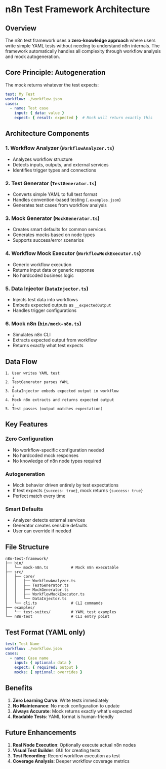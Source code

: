# n8n Test Framework Architecture

## Overview

The n8n test framework uses a **zero-knowledge approach** where users write simple YAML tests without needing to understand n8n internals. The framework automatically handles all complexity through workflow analysis and mock autogeneration.

## Core Principle: Autogeneration

The mock returns whatever the test expects:
```yaml
test: My Test
workflow: ./workflow.json
cases:
  - name: Test case
    input: { data: value }
    expect: { result: expected }  # Mock will return exactly this
```

## Architecture Components

### 1. **Workflow Analyzer** (`WorkflowAnalyzer.ts`)
- Analyzes workflow structure
- Detects inputs, outputs, and external services
- Identifies trigger types and connections

### 2. **Test Generator** (`TestGenerator.ts`)
- Converts simple YAML to full test format
- Handles convention-based testing (`.examples.json`)
- Generates test cases from workflow analysis

### 3. **Mock Generator** (`MockGenerator.ts`)
- Creates smart defaults for common services
- Generates mocks based on node types
- Supports success/error scenarios

### 4. **Workflow Mock Executor** (`WorkflowMockExecutor.ts`)
- Generic workflow execution
- Returns input data or generic response
- No hardcoded business logic

### 5. **Data Injector** (`DataInjector.ts`)
- Injects test data into workflows
- Embeds expected outputs as `__expectedOutput`
- Handles trigger configurations

### 6. **Mock n8n** (`bin/mock-n8n.ts`)
- Simulates n8n CLI
- Extracts expected output from workflow
- Returns exactly what test expects

## Data Flow

```
1. User writes YAML test
   ↓
2. TestGenerator parses YAML
   ↓
3. DataInjector embeds expected output in workflow
   ↓
4. Mock n8n extracts and returns expected output
   ↓
5. Test passes (output matches expectation)
```

## Key Features

### Zero Configuration
- No workflow-specific configuration needed
- No hardcoded mock responses
- No knowledge of n8n node types required

### Autogeneration
- Mock behavior driven entirely by test expectations
- If test expects `{success: true}`, mock returns `{success: true}`
- Perfect match every time

### Smart Defaults
- Analyzer detects external services
- Generator creates sensible defaults
- User can override if needed

## File Structure

```
n8n-test-framework/
├── bin/
│   └── mock-n8n.ts          # Mock n8n executable
├── src/
│   ├── core/
│   │   ├── WorkflowAnalyzer.ts
│   │   ├── TestGenerator.ts
│   │   ├── MockGenerator.ts
│   │   ├── WorkflowMockExecutor.ts
│   │   └── DataInjector.ts
│   └── cli.ts               # CLI commands
├── examples/
│   └── test-suites/         # YAML test examples
└── n8n-test                 # CLI entry point
```

## Test Format (YAML only)

```yaml
test: Test Name
workflow: ./workflow.json
cases:
  - name: Case name
    input: { optional: data }
    expect: { required: output }
    mocks: { optional: overrides }
```

## Benefits

1. **Zero Learning Curve**: Write tests immediately
2. **No Maintenance**: No mock configuration to update
3. **Always Accurate**: Mock returns exactly what's expected
4. **Readable Tests**: YAML format is human-friendly

## Future Enhancements

1. **Real Node Execution**: Optionally execute actual n8n nodes
2. **Visual Test Builder**: GUI for creating tests
3. **Test Recording**: Record workflow execution as test
4. **Coverage Analysis**: Deeper workflow coverage metrics